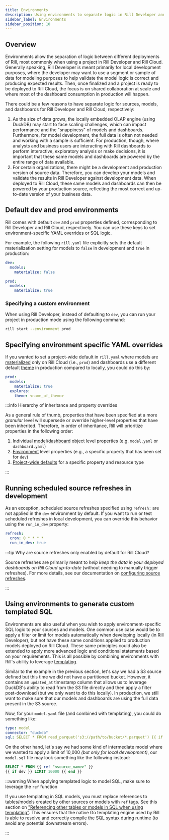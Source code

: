 ```yaml
---
title: Environments
description: Using environments to separate logic in Rill Developer and Cloud
sidebar_label: Environments
sidebar_position: 10
---
```


## Overview

Environments allow the separation of logic between different deployments of Rill, most commonly when using a project in Rill Developer and Rill Cloud. Generally speaking, Rill Developer is meant primarily for local development purposes, where the developer may want to use a segment or sample of data for modeling purposes to help validate the model logic is correct and producing expected results. Then, once finalized and a project is ready to be deployed to Rill Cloud, the focus is on shared collaboration at scale and where most of the dashboard consumption in production will happen.

There could be a few reasons to have separate logic for sources, models, and dashboards for Rill Developer and Rill Cloud, respectively:
1. As the size of data grows, the locally embedded OLAP engine (using DuckDB) may start to face scaling challenges, which can impact performance and the "snappiness" of models and dashboards. Furthermore, for model development, the full data is often not needed and working with a sample is sufficient. For production, though, where analysts and business users are interacting with Rill dashboards to perform interactive, exploratory analysis or make decisions, it is important that these same models and dashboards are powered by the entire range of data available.
2. For certain organizations, there might be a development and production version of source data. Therefore, you can develop your models and validate the results in Rill Developer against development data. When deployed to Rill Cloud, these same models and dashboards can then be powered by your production source, reflecting the most correct and up-to-date version of your business data.

## Default dev and prod environments

Rill comes with default `dev` and `prod` properties defined, corresponding to Rill Developer and Rill Cloud, respectively. You can use these keys to set environment-specific YAML overrides or SQL logic.

For example, the following `rill.yaml` file explicitly sets the default materialization setting for models to `false` in development and `true` in production:
```yaml
dev:
  models:
    materialize: false

prod:
  models:
    materialize: true
```

### Specifying a custom environment

When using Rill Developer, instead of defaulting to `dev`, you can run your project in production mode using the following command:

```bash
rill start --environment prod
```

## Specifying environment specific YAML overrides

If you wanted to set a project-wide default in `rill.yaml` where models are [materialized](/build/models/#model-materialization) only on Rill Cloud (i.e., `prod`) and dashboards use a different default [theme](../dashboards/customize.md#changing-themes--colors) in production compared to locally, you could do this by:

```yaml
prod:
  models:
    materialize: true
  explores:
    theme: <name_of_theme>
```

:::info Hierarchy of inheritance and property overrides

As a general rule of thumb, properties that have been specified at a more _granular_ level will supersede or override higher-level properties that have been inherited. Therefore, in order of inheritance, Rill will prioritize properties in the following order:
1. Individual [model](/build/models)/[dashboard](/reference/project-files/explore-dashboards.md) object level properties (e.g. `model.yaml` or `dashboard.yaml`)
2. [Environment](/docs/build/models/environments.md) level properties (e.g., a specific property that has been set for `dev`)
3. [Project-wide defaults](/reference/project-files/rill-yaml.md#project-wide-defaults) for a specific property and resource type

:::

## Running scheduled source refreshes in development

As an exception, scheduled source refreshes specified using `refresh:` are not applied in the `dev` environment by default. If you want to run or test scheduled refreshes in local development, you can override this behavior using the `run_in_dev` property:
```yaml
refresh:
  cron: 0 * * * *
  run_in_dev: true
```

:::tip Why are source refreshes only enabled by default for Rill Cloud?

Source refreshes are primarily meant to _help keep the data in your deployed dashboards on Rill Cloud up-to-date_ (without needing to manually trigger refreshes). For more details, see our documentation on [configuring source refreshes](/build/models/source-refresh).

:::

## Using environments to generate custom templated SQL

Environments are also useful when you wish to apply environment-specific SQL logic to your sources and models. One common use case would be to apply a filter or limit for models automatically when developing locally (in Rill Developer), but not have these same conditions applied to production models deployed on Rill Cloud. These same principles could also be extended to apply more advanced logic and conditional statements based on your requirements. This is all possible by combining environments with Rill's ability to leverage [templating](/connect/templating).

Similar to the example in the previous section, let's say we had a S3 source defined but this time we did not have a partitioned bucket. However, it contains an `updated_at` timestamp column that allows us to leverage DuckDB's ability to read from the S3 file directly and then apply a filter post-download (but we only want to do this locally). In production, we still want to make sure that our models and dashboards are using the full data present in the S3 source.

Now, for your `model.yaml` file (and combined with templating), you could do something like:

```yaml
type: model
connector: "duckdb"
sql: SELECT * FROM read_parquet('s3://path/to/bucket/*.parquet') {{ if dev }} where updated_at >= '2024-01-01' AND updated_at < '2024-02-01' {{ end }}
```

On the other hand, let's say we had some kind of intermediate model where we wanted to apply a limit of 10,000 _(but only for local development)_, our `model.sql` file may look something like the following instead:

```sql
SELECT * FROM {{ ref "<source_name>" }}
{{ if dev }} LIMIT 10000 {{ end }}
```

:::warning When applying templated logic to model SQL, make sure to leverage the `ref` function

If you use templating in SQL models, you must replace references to tables/models created by other sources or models with `ref` tags. See this section on ["Referencing other tables or models in SQL when using templating"](/connect/templating#environment-specific-data-source-location). This ensures that the native Go templating engine used by Rill is able to resolve and correctly compile the SQL syntax during runtime (to avoid any potential downstream errors).

:::